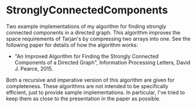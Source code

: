 # StronglyConnectedComponents

Two example implementations of my algorithm for finding strongly connected components in a directed graph.  This algorithm improves the space requirements of Tarjan's by compressing two arrays into one.  See the following paper for details of how the algorithm works:

* "An Improved Algorithm for Finding the Strongly Connected Components of a Directed Graph", Information Processing Letters, David J. Pearce, 2015.

Both a recursive and imperative version of this algorithm are given for completeness.  These algorithms are not intended to be specifically efficient, just to provide sample implementations. In particular, I've tried to keep them as close to the presentation in the paper as possible.